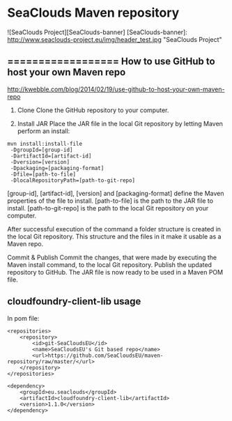 SeaClouds Maven repository
==================

![SeaClouds Project][SeaClouds-banner]
[SeaClouds-banner]: http://www.seaclouds-project.eu/img/header_test.jpg  "SeaClouds Project"

==================
How to use GitHub to host your own Maven repo
-------------------
http://kwebble.com/blog/2014/02/19/use-github-to-host-your-own-maven-repo

1. Clone
Clone the GitHub repository to your computer.

2. Install JAR
Place the JAR file in the local Git repository by letting Maven perform an install:
```
mvn install:install-file
 -DgroupId=[group-id]
 -DartifactId=[artifact-id]
 -Dversion=[version]
 -Dpackaging=[packaging-format]
 -Dfile=[path-to-file]
 -DlocalRepositoryPath=[path-to-git-repo]
```
[group-id], [artifact-id], [version] and [packaging-format] define the Maven properties of the file to install.
[path-to-file] is the path to the JAR file to install.
[path-to-git-repo] is the path to the local Git repository on your computer.

After successful execution of the command a folder structure is created in the local Git repository. This structure and the files in it make it usable as a Maven repo.

Commit & Publish
Commit the changes, that were made by executing the Maven install command, to the local Git repository.
Publish the updated repository to GitHub. The JAR file is now ready to be used in a Maven POM file.

cloudfoundry-client-lib usage
-------------------

In pom file:
```
<repositories>
	<repository>
	    <id>git-SeaCloudsEU</id>
	    <name>SeaCloudsEU's Git based repo</name>
	    <url>https://github.com/SeaCloudsEU/maven-repository/raw/master/</url>
	</repository>
</repositories>
```

```
<dependency>
	<groupId>eu.seaclouds</groupId>
	<artifactId>cloudfoundry-client-lib</artifactId>
	<version>1.1.0</version>
</dependency>
```
	
	
